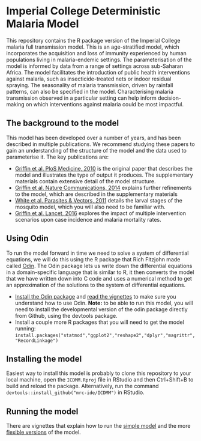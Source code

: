 # Imperial College Deterministic Malaria Model
This repository contains the R package version of the Imperial College malaria full transmission model. This is an age-stratified model, which incorporates the acquisition and loss of immunity experienced by human populations living in malaria-endemic settings. The parameterisation of the model is informed by data from a range of settings across sub-Saharan Africa. The model facilitates the introduction of public health interventions against malaria, such as insecticide-treated nets or indoor residual spraying. The seasonality of malaria transmission, driven by rainfall patterns, can also be specified in the model. Characterising malaria transmission observed in a particular setting can help inform decision-making on which interventions against malaria could be most impactful. 

## The background to the model
This model has been developed over a number of years, and has been described in multiple publications. We recommend studying these papers to gain an understanding of the structure of the model and the data used to parameterise it. The key publications are: 

* [Griffin et al. PloS Medicine, 2010](https://doi.org/10.1371/journal.pmed.1000324) is the original paper that describes the model and illustrates the type of output it produces. The supplementary materials contain extensive detail of the model structure.
* [Griffin et al. Nature Communications, 2014](https://doi.org/10.1038/ncomms4136) explains further refinements to the model, which are described in the supplementary materials
* [White et al. Parasites & Vectors, 2011](https://doi.org/10.1186/1756-3305-4-153) details the larval stages of the mosquito model, which you will also need to be familiar with.
* [Griffin et al. Lancet, 2016](https://doi.org/10.1016/S1473-3099(15)00423-5) explores the impact of multiple intervention scenarios upon case incidence and malaria mortality rates.

## Using Odin
To run the model forward in time we need to solve a system of differential equations, we will do this using the R package that Rich Fitzjohn made called [Odin](https://github.com/richfitz/odin). The Odin package lets us write down the differential equations in a domain-specific language that is similar to R, it then converts the model that we have written down into C code and uses a numerical method to get an approximation of the solutions to the system of differential equations.

* [Install the Odin package](https://github.com/richfitz/odin#installation) and [read the vignettes](https://richfitz.github.io/odin/vignettes/odin.html) to make sure you understand how to use Odin. __Note:__ to be able to run this model, you will need to install the developmental version of the odin package directly from Github, using the devtools package.
* Install a couple more R packages that you will need to get the model running:
`install.packages("statmod","ggplot2","reshape2","dplyr","magrittr", "RecordLinkage")`

## Installing the model
Easiest way to install this model is probably to clone this repository to your local machine, open the `ICDMM.Rproj` file in RStudio and then Ctrl+Shift+B to build and reload the package. Alternatively, run the command `devtools::install_github("mrc-ide/ICDMM")` in RStudio.

## Running the model

There are vignettes that explain how to run the [simple model](https://mrc-ide.github.io/deterministic-malaria-model/articles/run_model.html) and the more [flexible versions](https://mrc-ide.github.io/deterministic-malaria-model/articles/create_r_model.html) of the model. 
